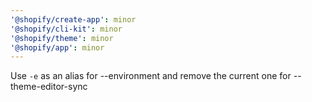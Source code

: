 ```yaml
---
'@shopify/create-app': minor
'@shopify/cli-kit': minor
'@shopify/theme': minor
'@shopify/app': minor
---
```


Use `-e` as an alias for --environment and remove the current one for --theme-editor-sync
